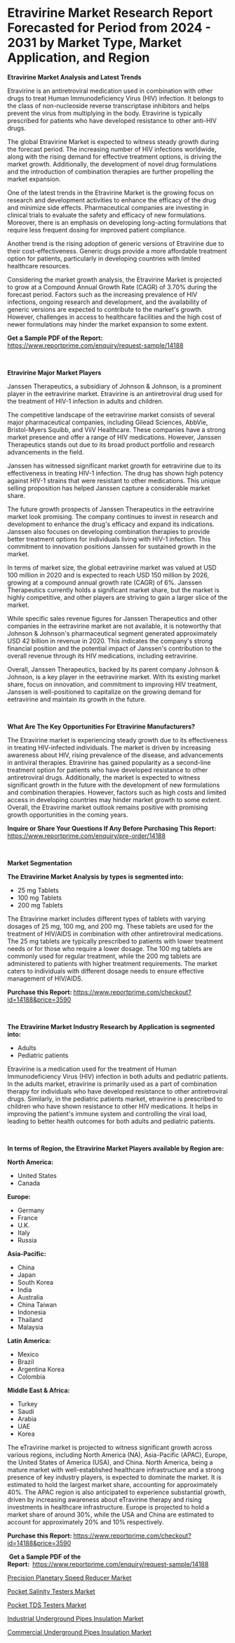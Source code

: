 <p><h1>Etravirine Market Research Report Forecasted for Period from 2024 -  2031 by Market Type, Market Application, and Region</h1></p><p><strong>Etravirine Market Analysis and Latest Trends</strong></p>
<p><p>Etravirine is an antiretroviral medication used in combination with other drugs to treat Human Immunodeficiency Virus (HIV) infection. It belongs to the class of non-nucleoside reverse transcriptase inhibitors and helps prevent the virus from multiplying in the body. Etravirine is typically prescribed for patients who have developed resistance to other anti-HIV drugs.</p><p>The global Etravirine Market is expected to witness steady growth during the forecast period. The increasing number of HIV infections worldwide, along with the rising demand for effective treatment options, is driving the market growth. Additionally, the development of novel drug formulations and the introduction of combination therapies are further propelling the market expansion.</p><p>One of the latest trends in the Etravirine Market is the growing focus on research and development activities to enhance the efficacy of the drug and minimize side effects. Pharmaceutical companies are investing in clinical trials to evaluate the safety and efficacy of new formulations. Moreover, there is an emphasis on developing long-acting formulations that require less frequent dosing for improved patient compliance.</p><p>Another trend is the rising adoption of generic versions of Etravirine due to their cost-effectiveness. Generic drugs provide a more affordable treatment option for patients, particularly in developing countries with limited healthcare resources.</p><p>Considering the market growth analysis, the Etravirine Market is projected to grow at a Compound Annual Growth Rate (CAGR) of 3.70% during the forecast period. Factors such as the increasing prevalence of HIV infections, ongoing research and development, and the availability of generic versions are expected to contribute to the market's growth. However, challenges in access to healthcare facilities and the high cost of newer formulations may hinder the market expansion to some extent.</p></p>
<p><strong>Get a Sample PDF of the Report:&nbsp;</strong> <a href="https://www.reportprime.com/enquiry/request-sample/14188">https://www.reportprime.com/enquiry/request-sample/14188</a></p>
<p>&nbsp;</p>
<p><strong>Etravirine Major Market Players</strong></p>
<p><p>Janssen Therapeutics, a subsidiary of Johnson & Johnson, is a prominent player in the eetravirine market. Etravirine is an antiretroviral drug used for the treatment of HIV-1 infection in adults and children.</p><p>The competitive landscape of the eetravirine market consists of several major pharmaceutical companies, including Gilead Sciences, AbbVie, Bristol-Myers Squibb, and ViiV Healthcare. These companies have a strong market presence and offer a range of HIV medications. However, Janssen Therapeutics stands out due to its broad product portfolio and research advancements in the field.</p><p>Janssen has witnessed significant market growth for eetravirine due to its effectiveness in treating HIV-1 infection. The drug has shown high potency against HIV-1 strains that were resistant to other medications. This unique selling proposition has helped Janssen capture a considerable market share.</p><p>The future growth prospects of Janssen Therapeutics in the eetravirine market look promising. The company continues to invest in research and development to enhance the drug's efficacy and expand its indications. Janssen also focuses on developing combination therapies to provide better treatment options for individuals living with HIV-1 infection. This commitment to innovation positions Janssen for sustained growth in the market.</p><p>In terms of market size, the global eetravirine market was valued at USD 100 million in 2020 and is expected to reach USD 150 million by 2026, growing at a compound annual growth rate (CAGR) of 6%. Janssen Therapeutics currently holds a significant market share, but the market is highly competitive, and other players are striving to gain a larger slice of the market.</p><p>While specific sales revenue figures for Janssen Therapeutics and other companies in the eetravirine market are not available, it is noteworthy that Johnson & Johnson's pharmaceutical segment generated approximately USD 42 billion in revenue in 2020. This indicates the company's strong financial position and the potential impact of Janssen's contribution to the overall revenue through its HIV medications, including eetravirine.</p><p>Overall, Janssen Therapeutics, backed by its parent company Johnson & Johnson, is a key player in the eetravirine market. With its existing market share, focus on innovation, and commitment to improving HIV treatment, Janssen is well-positioned to capitalize on the growing demand for eetravirine and maintain its growth in the future.</p></p>
<p>&nbsp;</p>
<p><strong>What Are The Key Opportunities For Etravirine Manufacturers?</strong></p>
<p><p>The Etravirine market is experiencing steady growth due to its effectiveness in treating HIV-infected individuals. The market is driven by increasing awareness about HIV, rising prevalence of the disease, and advancements in antiviral therapies. Etravirine has gained popularity as a second-line treatment option for patients who have developed resistance to other antiretroviral drugs. Additionally, the market is expected to witness significant growth in the future with the development of new formulations and combination therapies. However, factors such as high costs and limited access in developing countries may hinder market growth to some extent. Overall, the Etravirine market outlook remains positive with promising growth opportunities in the coming years.</p></p>
<p><strong>Inquire or Share Your Questions If Any Before Purchasing This Report:</strong> <a href="https://www.reportprime.com/enquiry/pre-order/14188">https://www.reportprime.com/enquiry/pre-order/14188</a></p>
<p>&nbsp;</p>
<p><strong>Market Segmentation</strong></p>
<p><strong>The Etravirine Market Analysis by types is segmented into:</strong></p>
<p><ul><li>25 mg Tablets</li><li>100 mg Tablets</li><li>200 mg Tablets</li></ul></p>
<p><p>The Etravirine market includes different types of tablets with varying dosages of 25 mg, 100 mg, and 200 mg. These tablets are used for the treatment of HIV/AIDS in combination with other antiretroviral medications. The 25 mg tablets are typically prescribed to patients with lower treatment needs or for those who require a lower dosage. The 100 mg tablets are commonly used for regular treatment, while the 200 mg tablets are administered to patients with higher treatment requirements. The market caters to individuals with different dosage needs to ensure effective management of HIV/AIDS.</p></p>
<p><strong>Purchase this Report:&nbsp;</strong><a href="https://www.reportprime.com/checkout?id=14188&price=3590">https://www.reportprime.com/checkout?id=14188&price=3590</a></p>
<p>&nbsp;</p>
<p><strong>The Etravirine Market Industry Research by Application is segmented into:</strong></p>
<p><ul><li>Adults</li><li>Pediatric patients</li></ul></p>
<p><p>Etravirine is a medication used for the treatment of Human Immunodeficiency Virus (HIV) infection in both adults and pediatric patients. In the adults market, etravirine is primarily used as a part of combination therapy for individuals who have developed resistance to other antiretroviral drugs. Similarly, in the pediatric patients market, etravirine is prescribed to children who have shown resistance to other HIV medications. It helps in improving the patient's immune system and controlling the viral load, leading to better health outcomes for both adults and pediatric patients.</p></p>
<p>&nbsp;</p>
<p><strong>In terms of Region, the Etravirine Market Players available by Region are:</strong></p>
<p>
    <p> <strong> North America: </strong>
        <ul>
            <li>United States</li>
            <li>Canada</li>
        </ul>
        </p> 
    <p> <strong> Europe: </strong>
        <ul>
            <li>Germany</li>
            <li>France</li>
            <li>U.K.</li>
            <li>Italy</li>
            <li>Russia</li>
        </ul>
        </p> 
    <p> <strong> Asia-Pacific: </strong>
        <ul>
            <li>China</li>
            <li>Japan</li>
            <li>South Korea</li>
            <li>India</li>
            <li>Australia</li>
            <li>China Taiwan</li>
            <li>Indonesia</li>
            <li>Thailand</li>
            <li>Malaysia</li>
        </ul>
        </p> 
    <p> <strong> Latin America: </strong>
        <ul>
            <li>Mexico</li>
            <li>Brazil</li>
            <li>Argentina Korea</li>
            <li>Colombia</li>
        </ul>
        </p> 
    <p> <strong> Middle East & Africa: </strong>
        <ul>
            <li>Turkey</li>
            <li>Saudi</li>
            <li>Arabia</li>
            <li>UAE</li>
            <li>Korea</li>
        </ul>
    </p>
    </p>
<p><p>The eTravirine market is projected to witness significant growth across various regions, including North America (NA), Asia-Pacific (APAC), Europe, the United States of America (USA), and China. North America, being a mature market with well-established healthcare infrastructure and a strong presence of key industry players, is expected to dominate the market. It is estimated to hold the largest market share, accounting for approximately 40%. The APAC region is also anticipated to experience substantial growth, driven by increasing awareness about eTravirine therapy and rising investments in healthcare infrastructure. Europe is projected to hold a market share of around 30%, while the USA and China are estimated to account for approximately 20% and 10% respectively.</p></p>
<p><strong>Purchase this Report: </strong><a href="https://www.reportprime.com/checkout?id=14188&price=3590">https://www.reportprime.com/checkout?id=14188&price=3590</a></p>
<p>&nbsp;<strong>Get a Sample PDF of the Report:&nbsp;&nbsp;</strong><a href="https://www.reportprime.com/enquiry/request-sample/14188">https://www.reportprime.com/enquiry/request-sample/14188</a></p>
<p><strong></strong></p>
<p><p><a href="https://www.linkedin.com/pulse/insights-precision-planetary-speed-reducer-market-size-analysing-o3i2e?trackingId=CZpMMLXMQUSCm7xWUQRaBw%3D%3D">Precision Planetary Speed Reducer Market</a></p><p><a href="https://medium.com/@mildredlawson1937/pocket-salinity-testers-market-competitive-analysis-market-trends-and-forecast-to-2030-13382739f52e">Pocket Salinity Testers Market</a></p><p><a href="https://medium.com/@mildredlawson1937/pocket-tds-testers-market-size-reveals-the-best-marketing-channels-in-global-industry-da9c84d67bf4">Pocket TDS Testers Market</a></p><p><a href="https://www.linkedin.com/pulse/global-industrial-underground-pipes-insulation-market-size-umi7e?trackingId=vlAD48r2QbizhW4LgA1LVw%3D%3D">Industrial Underground Pipes Insulation Market</a></p><p><a href="https://www.linkedin.com/pulse/commercial-underground-pipes-insulation-market-size-focuses-bykze?trackingId=wSpyHv5fR4STx2JTjd3v2w%3D%3D">Commercial Underground Pipes Insulation Market</a></p></p>